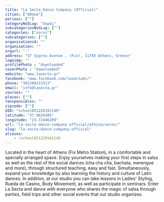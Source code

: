 ```yaml
---
title: "La Secta Dance Company (Official)"
cities: ["Αθήνα"]
perioxi: [""]
categoryNoSLug: "Χορός"
subcategoriesNoSLug: [""]
categories: ["xoros"]
subcategories: [""]
organisationid: ""
organisation: ""
orgurl: "-"
address: "57 Sygrou Avenue , (Fix), 11745 Athens, Greece"
logoimg: ""
profilePhoto : "downloaded"
coverPhoto : "downloaded"
website: "www.lasecta.gr"
facebook: "www.facebook.com/lasectadc/"
phone: "302109213313"
email: "info@lasecta.gr"
courses: ""
places: [""]
rensponsibles: ""
zipcode: [""]
UID: "school051220181149"
latitude: "37.9626495"
longitude: "23.72446209"
url: "la-secta-dance-company-official/athina/xoros/"
slug: "la-secta-dance-company-official"
aliases:
    - /school051220181149
---
```





Located in the heart of Athens (Fix Metro Station), in a comfortable and specially arranged space. Enjoy yourselves making your first steps in salsa as well as the rest of the social dances (cha cha cha, bachata, merengue and more), through structured teaching, easy and fast. Simultaneously, expand your knowledge by also learning the history and culture of Latin dances. In addition, at our studio you can take lessons in Ladies&#39; Styling, Rueda de Casino, Body Movement, as well as participate in seminars. Enter La Secta and dance with everyone who shares the magic of salsa through parties, field trips and other social events that our studio organizes.
